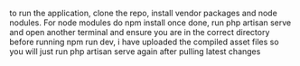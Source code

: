 to run the application, clone the repo, install vendor packages and node nodules.
For node modules do npm install
once done, run php artisan serve and open another terminal and ensure you are in the correct directory before running npm run dev,
i have uploaded the compiled asset files so you will just run php artisan serve again after pulling latest changes

